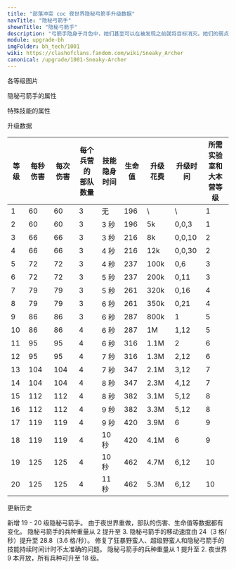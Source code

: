 ```yaml
---
title: "部落冲突 coc 夜世界隐秘弓箭手升级数据"
navTitle: "隐秘弓箭手"
shownTitle: "隐秘弓箭手"
description: "弓箭手隐身于月色中，她们甚至可以在被发现之前就将目标消灭。她们的弱点？高傲自负。"
module: upgrade-bh
imgFolder: bh_tech/1001
wiki: https://clashofclans.fandom.com/wiki/Sneaky_Archer
canonical: /upgrade/1001-Sneaky-Archer
---
```


<UnitInfo :folder="$frontmatter.imgFolder" imgSrc="Sneaky_Archer_info.png" :imgAlt="$frontmatter.navTitle" :description="$frontmatter.description" />

<SmallTitle>各等级图片</SmallTitle>

<Panel>
    <UnitImgGroup :folder="$frontmatter.imgFolder">
        <UnitImg imgTitle="1 - 4 级" imgSrc="Sneaky_Archer1.png" />
        <UnitImg imgTitle="5 - 8 级" imgSrc="Sneaky_Archer5.png" />
        <UnitImg imgTitle="9 - 12 级" imgSrc="Sneaky_Archer9.png" />
        <UnitImg imgTitle="13 - 16 级" imgSrc="Sneaky_Archer13.png" />
        <UnitImg imgTitle="17 - 20 级" imgSrc="Sneaky_Archer17.png" />
    </UnitImgGroup>
</Panel>

<SmallTitle>隐秘弓箭手的属性</SmallTitle>

<UnitProperties>
    <UnitProperty pKey="部队类型" pValue="地面远程单位" />
    <UnitProperty pKey="攻击偏好" pValue="无" />
    <UnitProperty pKey="伤害类型" pValue="单体伤害" />
    <UnitProperty pKey="攻击的目标" pValue="地面和空中目标" />
    <UnitProperty pKey="部队重量" pValue="3" />
    <UnitProperty pKey="移动速度" pValue="3.6 格/秒" />
    <UnitProperty pKey="攻击速度" pValue="1 秒/次" />
    <UnitProperty pKey="攻击距离" pValue="3.5 格" />
    <UnitProperty pKey="所需训练营等级" pValue="2" />
    <UnitProperty pKey="所需夜世界大本等级" pValue="2" />
</UnitProperties>

<SmallTitle>特殊技能的属性</SmallTitle>

<UnitProperties>
    <UnitProperty pKey="技能名称" pValue="隐形披风" />
    <UnitProperty pKey="技能类型" pValue="被动技能" />
    <UnitProperty pKey="技能描述" pValue="部署后隐身，不会被锁定" />
</UnitProperties>

<SmallTitle>升级数据</SmallTitle>

<script setup>
const tableExtraInfo = [
    {
        "column": 6,
        "type": "cost",
        "gpClass": "research",
        "icon": "Elixir2"
    },
    {
        "column": 7,
        "type": "time",
        "gpClass": "research"
    }
];
</script>

<UnitTable :tableExtraInfo="tableExtraInfo">

| 等级 | 每秒伤害 | 每次伤害|每个兵营的<br>部队数量|技能<br>隐身时间|  生命值  | 升级花费 | 升级时间 |所需实验室和<br>大本营等级|
| ---- |   ---   |   ---  |         ---        |       ---      |   ---   |   ---   |    ---   |           ---          |
|   1  |    60   |   60   |          3         |        无      |    196  |    \    |     \    |            1           |
|   2  |    60   |   60   |          3         |       3 秒     |    196  |   5k    |  0,0,3   |            1           |
|   3  |    66   |   66   |          3         |       3 秒     |    216  |   8k    |  0,0,10  |            2           |
|   4  |    66   |   66   |          3         |       4 秒     |    216  |   12k   |  0,0,30  |            2           |
|   5  |    72   |   72   |          3         |       4 秒     |    237  |   100k  |  0,6     |            3           |
|   6  |    72   |   72   |          3         |       5 秒     |    237  |   200k  |  0,11    |            3           |
|   7  |    79   |   79   |          3         |       5 秒     |    261  |   320k  |  0,16    |            4           |
|   8  |    79   |   79   |          3         |       6 秒     |    261  |   350k  |  0,21    |            4           |
|   9  |    86   |   86   |          3         |       6 秒     |    287  |   800k  |  1       |            5           |
|  10  |    86   |   86   |          4         |       6 秒     |    287  |   1M    |  1,12    |            5           |
|  11  |    95   |   95   |          4         |       6 秒     |    316  |   1.1M  |  2       |            6           |
|  12  |    95   |   95   |          4         |       7 秒     |    316  |   1.3M  |  2,12    |            6           |
|  13  |   104   |  104   |          4         |       7 秒     |    347  |   2.1M  |  3,12    |            7           |
|  14  |   104   |  104   |          4         |       8 秒     |    347  |   2.3M  |  4,12    |            7           |
|  15  |   112   |  112   |          4         |       8 秒     |    382  |   3.1M  |  5,12    |            8           |
|  16  |   112   |  112   |          4         |       9 秒     |    382  |   3.3M  |  5,12    |            8           |
|  17  |   119   |  119   |          4         |       9 秒     |    420  |   3.9M  |  6       |            9           |
|  18  |   119   |  119   |          4         |      10 秒     |    420  |   4.1M  |  6       |            9           |
|  19  |   125   |  125   |          4         |      10 秒     |    462  |   4.7M  |  6,12    |           10           |
|  20  |   125   |  125   |          4         |      11 秒     |    462  |   5.3M  |  6,12    |           10           |
</UnitTable>

<SmallTitle>更新历史</SmallTitle>

<Timeline>
    <TimelineItem date="2023/05/15">
        <TimelineRow>新增 19 - 20 级隐秘弓箭手。</TimelineRow>
        <TimelineRow>由于夜世界重做，部队的伤害、生命值等数据都有变化。</TimelineRow>
        <TimelineRow>隐秘弓箭手的兵种重量从 2 提升至 3.</TimelineRow>
        <TimelineRow>隐秘弓箭手的移动速度由 24（3 格/秒）提升至 28.8（3.6 格/秒）。</TimelineRow>
    </TimelineItem>
    <TimelineItem date="2021/04/12">
        <TimelineRow>修复了狂暴野蛮人、超级野蛮人和隐秘弓箭手的技能持续时间计时不太准确的问题。</TimelineRow>
    </TimelineItem>
    <TimelineItem date="2020/06/22">
        <TimelineRow>隐秘弓箭手的兵种重量从 1 提升至 2.</TimelineRow>
    </TimelineItem>
    <TimelineItem date="2019/06/18">
        <TimelineRow>夜世界 9 本开放，所有兵种可升至 18 级。</TimelineRow>
    </TimelineItem>
    <TimelineItem :historyBottom="true" />
</Timeline>